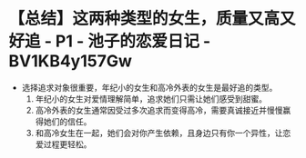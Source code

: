 # 【总结】这两种类型的女生，质量又高又好追 - P1 - 池子的恋爱日记 - BV1KB4y157Gw

-   选择追求对象很重要，年纪小的女生和高冷外表的女生是最好追的类型。
    1.  年纪小的女生对爱情理解简单，追求她们只需让她们感受到甜蜜。
    2.  高冷外表的女生通常因受过多次追求而变得高冷，需要真诚接近并慢慢赢得她们的信任。
    3.  和高冷女生在一起，她们会对你产生依赖，且身边只有你一个异性，让恋爱过程更轻松。